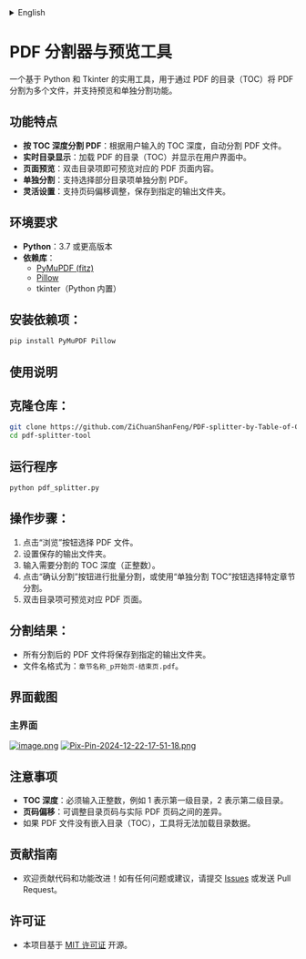 <details>
<summary>English</summary>

## Features

- **Split PDFs by TOC depth**: Automatically split the PDF file based on the TOC depth input by the user.
- **Real-time TOC display**: Load and display the table of contents (TOC) in the user interface.
- **Page Preview**: Double-click a TOC item to preview the corresponding PDF page.
- **Individual Splitting**: Allows the user to select specific TOC items for splitting.
- **Flexible Settings**: Supports page offset adjustment and saving to a specified output folder.

## Requirements

- **Python**: Version 3.7 or higher
- **Dependencies**:
  - [PyMuPDF (fitz)](https://pymupdf.readthedocs.io/en/latest/)
  - [Pillow](https://pillow.readthedocs.io/en/stable/)
  - tkinter (built-in with Python)

## Install Dependencies:

```bash
pip install PyMuPDF Pillow
```
Usage Instructions
Clone the Repository:
```bash

git clone https://github.com/ZiChuanShanFeng/PDF-splitter-by-Table-of-Contents
cd pdf-splitter-tool
```
Run the Program:
```bash

python pdf_splitter.py
```
Operation Steps:
  - Click the "Browse" button to select a PDF file.
  - Set the output folder where the split files will be saved.
  - Enter the TOC depth to split (positive integer).
  - Click the "Confirm Split" button for batch splitting, or use the "Split TOC Individually" button to select specific chapters for splitting.
  - Double-click a TOC item to preview the corresponding PDF page.

Split Results:
  - All split PDFs will be saved to the specified output folder.
  - File names are formatted as: ChapterName_pStartPage-EndPage.pdf.
  - Interface Screenshots
  - Main Interface

Notes：
  - TOC Depth: A positive integer must be entered, e.g., 1 for the first level of the TOC, 2 for the second level.
  - Page Offset: You can adjust the difference between the TOC page numbers and the actual PDF page numbers.
  - If the PDF file does not have an embedded TOC, the tool will not be able to load TOC data.
  - 
Contribution Guide：
  - Contributions to the code and feature improvements are welcome! If you have any issues or suggestions, please submit Issues or send a Pull Request.
## License
  - This project is open source under the MIT License.
</details> 

# PDF 分割器与预览工具



一个基于 Python 和 Tkinter 的实用工具，用于通过 PDF 的目录（TOC）将 PDF 分割为多个文件，并支持预览和单独分割功能。

## 功能特点

- **按 TOC 深度分割 PDF**：根据用户输入的 TOC 深度，自动分割 PDF 文件。
- **实时目录显示**：加载 PDF 的目录（TOC）并显示在用户界面中。
- **页面预览**：双击目录项即可预览对应的 PDF 页面内容。
- **单独分割**：支持选择部分目录项单独分割 PDF。
- **灵活设置**：支持页码偏移调整，保存到指定的输出文件夹。

## 环境要求

- **Python**：3.7 或更高版本
- **依赖库**：
  - [PyMuPDF (fitz)](https://pymupdf.readthedocs.io/en/latest/)
  - [Pillow](https://pillow.readthedocs.io/en/stable/)
  - tkinter（Python 内置）

## 安装依赖项：
```bash
pip install PyMuPDF Pillow
```
## 使用说明

## 克隆仓库：

```bash
git clone https://github.com/ZiChuanShanFeng/PDF-splitter-by-Table-of-Contents
cd pdf-splitter-tool
```
## 运行程序

```bash
python pdf_splitter.py
```
## 操作步骤：

1. 点击“浏览”按钮选择 PDF 文件。
2. 设置保存的输出文件夹。
3. 输入需要分割的 TOC 深度（正整数）。
4. 点击“确认分割”按钮进行批量分割，或使用“单独分割 TOC”按钮选择特定章节分割。
5. 双击目录项可预览对应 PDF 页面。
## 分割结果：

- 所有分割后的 PDF 文件将保存到指定的输出文件夹。
- 文件名格式为：`章节名称_p开始页-结束页.pdf`。
## 界面截图

### 主界面
[![image.png](https://i.postimg.cc/XYZwKMR9/image.png)](https://postimg.cc/w1pyHrTB)
[![Pix-Pin-2024-12-22-17-51-18.png](https://i.postimg.cc/1tRXHw8b/Pix-Pin-2024-12-22-17-51-18.png)](https://postimg.cc/8F3TkFBb)



## 注意事项

- **TOC 深度**：必须输入正整数，例如 1 表示第一级目录，2 表示第二级目录。
- **页码偏移**：可调整目录页码与实际 PDF 页码之间的差异。
- 如果 PDF 文件没有嵌入目录（TOC），工具将无法加载目录数据。

## 贡献指南
- 欢迎贡献代码和功能改进！如有任何问题或建议，请提交 [Issues](https://github.com/yourusername/pdf-splitter-tool/issues) 或发送 Pull Request。
## 许可证
- 本项目基于 [MIT 许可证](LICENSE) 开源。
